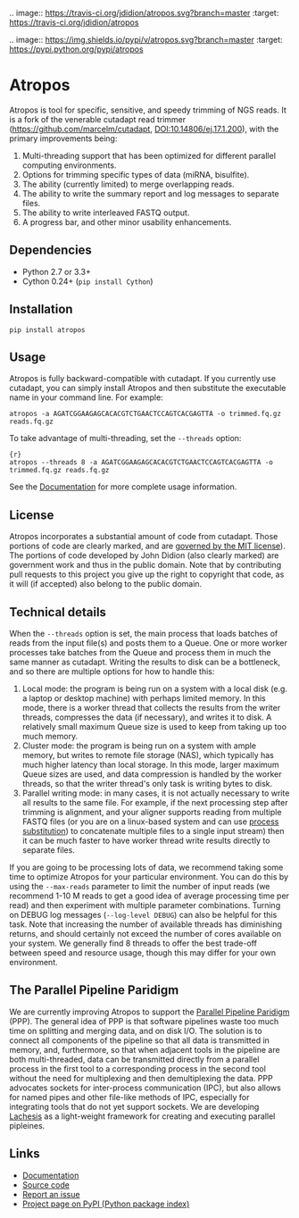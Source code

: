 .. image:: https://travis-ci.org/jdidion/atropos.svg?branch=master
    :target: https://travis-ci.org/jdidion/atropos

.. image:: https://img.shields.io/pypi/v/atropos.svg?branch=master
    :target: https://pypi.python.org/pypi/atropos

# Atropos

Atropos is tool for specific, sensitive, and speedy trimming of NGS reads. It is a fork of the venerable cutadapt read trimmer (https://github.com/marcelm/cutadapt, [DOI:10.14806/ej.17.1.200](http://dx.doi.org/10.14806/ej.17.1.200)), with the primary improvements being:

1. Multi-threading support that has been optimized for different parallel computing environments.
2. Options for trimming specific types of data (miRNA, bisulfite).
3. The ability (currently limited) to merge overlapping reads.
4. The ability to write the summary report and log messages to separate files.
5. The ability to write interleaved FASTQ output.
6. A progress bar, and other minor usability enhancements.

## Dependencies

* Python 2.7 or 3.3+
* Cython 0.24+ (`pip install Cython`)

## Installation

`pip install atropos`

## Usage

Atropos is fully backward-compatible with cutadapt. If you currently use cutadapt, you can simply install Atropos and then substitute the executable name in your command line. For example:

```{r}
atropos -a AGATCGGAAGAGCACACGTCTGAACTCCAGTCACGAGTTA -o trimmed.fq.gz reads.fq.gz
```

To take advantage of multi-threading, set the `--threads` option:

```
{r}
atropos --threads 8 -a AGATCGGAAGAGCACACGTCTGAACTCCAGTCACGAGTTA -o trimmed.fq.gz reads.fq.gz
```

See the [Documentation](https://atropos.readthedocs.org/) for more complete usage information.

## License

Atropos incorporates a substantial amount of code from cutadapt. Those portions of code are clearly marked, and are [governed by the MIT license](https://github.com/marcelm/cutadapt/blob/master/LICENSE)). The portions of code developed by John Didion (also clearly marked) are government work and thus in the public domain. Note that by contributing pull requests to this project you give up the right to copyright that code, as it will (if accepted) also belong to the public domain.

## Technical details

When the `--threads` option is set, the main process that loads batches of reads from the input file(s) and posts them to a Queue. One or more worker processes take batches from the Queue and process them in much the same manner as cutadapt. Writing the results to disk can be a bottleneck, and so there are multiple options for how to handle this:

1. Local mode: the program is being run on a system with a local disk (e.g. a laptop or desktop machine) with perhaps limited memory. In this mode, there is a worker thread that collects the results from the writer threads, compresses the data (if necessary), and writes it to disk. A relatively small maximum Queue size is used to keep from taking up too much memory.
2. Cluster mode: the program is being run on a system with ample memory, but writes to remote file storage (NAS), which typically has much higher latency than local storage. In this mode, larger maximum Queue sizes are used, and data compression is handled by the worker threads, so that the writer thread's only task is writing bytes to disk.
3. Parallel writing mode: in many cases, it is not actually necessary to write all results to the same file. For example, if the next processing step after trimming is alignment, and your aligner supports reading from multiple FASTQ files (or you are on a linux-based system and can use [process substitution](http://www.tldp.org/LDP/abs/html/process-sub.html)) to concatenate multiple files to a single input stream) then it can be much faster to have worker thread write results directly to separate files.

If you are going to be processing lots of data, we recommend taking some time to optimize Atropos for your particular environment. You can do this by using the `--max-reads` parameter to limit the number of input reads (we recommend 1-10 M reads to get a good idea of average processing time per read) and then experiment with multiple parameter combinations. Turning on DEBUG log messages (`--log-level DEBUG`) can also be helpful for this task. Note that increasing the number of available threads has diminishing returns, and should certainly not exceed the number of cores available on your system. We generally find 8 threads to offer the best trade-off between speed and resource usage, though this may differ for your own environment.

## The Parallel Pipeline Paridigm

We are currently improving Atropos to support the [Parallel Pipeline Paridigm]() (PPP). The general idea of PPP is that software pipelines waste too much time on splitting and merging data, and on disk I/O. The solution is to connect all components of the pipeline so that all data is transmitted in memory, and, furthermore, so that when adjacent tools in the pipeline are both multi-threaded, data can be transmitted directly from a parallel process in the first tool to a corresponding process in the second tool without the need for multiplexing and then demultiplexing the data. PPP advocates sockets for inter-process communication (IPC), but also allows for named pipes and other file-like methods of IPC, especially for integrating tools that do not yet support sockets. We are developing [Lachesis]() as a light-weight framework for creating and executing parallel pipleines.

## Links

* [Documentation](https://atropos.readthedocs.org/)
* [Source code](https://github.com/jdidion/atropos/)
* [Report an issue](https://github.com/jdidion/atropos/issues)
* [Project page on PyPI (Python package index)](https://pypi.python.org/pypi/atropos/)
